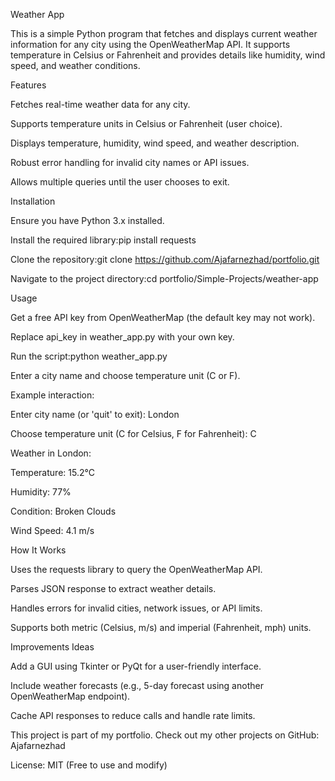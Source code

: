 Weather App

This is a simple Python program that fetches and displays current weather information for any city using the OpenWeatherMap API. It supports temperature in Celsius or Fahrenheit and provides details like humidity, wind speed, and weather conditions.

Features



Fetches real-time weather data for any city.

Supports temperature units in Celsius or Fahrenheit (user choice).

Displays temperature, humidity, wind speed, and weather description.

Robust error handling for invalid city names or API issues.

Allows multiple queries until the user chooses to exit.



Installation



Ensure you have Python 3.x installed.

Install the required library:pip install requests





Clone the repository:git clone https://github.com/Ajafarnezhad/portfolio.git





Navigate to the project directory:cd portfolio/Simple-Projects/weather-app







Usage



Get a free API key from OpenWeatherMap (the default key may not work).

Replace api\_key in weather\_app.py with your own key.

Run the script:python weather\_app.py





Enter a city name and choose temperature unit (C or F).



Example interaction:

Enter city name (or 'quit' to exit): London

Choose temperature unit (C for Celsius, F for Fahrenheit): C



Weather in London:

Temperature: 15.2°C

Humidity: 77%

Condition: Broken Clouds

Wind Speed: 4.1 m/s



How It Works



Uses the requests library to query the OpenWeatherMap API.

Parses JSON response to extract weather details.

Handles errors for invalid cities, network issues, or API limits.

Supports both metric (Celsius, m/s) and imperial (Fahrenheit, mph) units.



Improvements Ideas



Add a GUI using Tkinter or PyQt for a user-friendly interface.

Include weather forecasts (e.g., 5-day forecast using another OpenWeatherMap endpoint).

Cache API responses to reduce calls and handle rate limits.



This project is part of my portfolio. Check out my other projects on GitHub: Ajafarnezhad

License: MIT (Free to use and modify)

